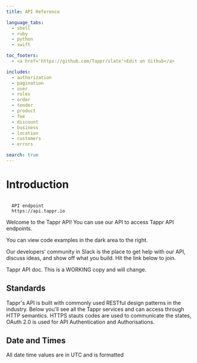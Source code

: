 ```yaml
---
title: API Reference

language_tabs:
  - shell
  - ruby
  - python
  - swift

toc_footers:
  - <a href='https://github.com/Tappr/slate'>Edit on Github</a>

includes:
  - authorization
  - pagination
  - user
  - roles
  - order
  - tender
  - product
  - fee
  - discount
  - business
  - location
  - customers
  - errors

search: true
---
```

# Introduction

```shell

  API endpoint
  https://api.tappr.io

```


Welcome to the Tappr API! You can use our API to access Tappr API endpoints.

You can view code examples in the dark area to the right.

Our developers’ community in Slack is the place to get help with our API, discuss ideas, and show off what you build. Hit the link below to join. 

  <script async defer src="https://slackin-tpsaqfrvhh.now.sh/slackin.js"></script>

  <aside class="notice">Tappr API doc. This is a WORKING copy and will change.</aside>

## Standards

Tappr's API is built with commonly used RESTful design patterns in the industry. Below you'll see all the Tappr services and can access through HTTP semantics. HTTPS stauts codes are used to communicate the states, OAuth 2.0 is used for API Authentication and Authorisations.

## Date and Times

All date time values are in UTC and is formatted
